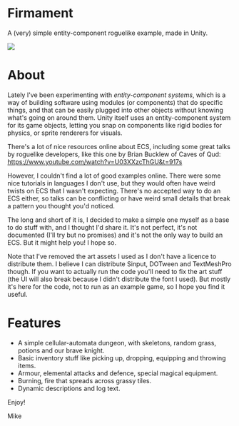 # Firmament

A (very) simple entity-component roguelike example, made in Unity.

![](https://imgur.com/fGMqrWh.png)

About
=====

Lately I've been experimenting with *entity-component systems*, which is a way of building software using modules (or components) that do specific things, and that can be easily plugged into other objects without knowing what's going on around them. Unity itself uses an entity-component system for its game objects, letting you snap on components like rigid bodies for physics, or sprite renderers for visuals.

There's a lot of nice resources online about ECS, including some great talks by roguelike developers, like this one by Brian Bucklew of Caves of Qud: https://www.youtube.com/watch?v=U03XXzcThGU&t=917s

However, I couldn't find a lot of good examples online. There were some nice tutorials in languages I don't use, but they would often have weird twists on ECS that I wasn't expecting. There's no accepted way to do an ECS either, so talks can be conflicting or have weird small details that break a pattern you thought you'd noticed. 

The long and short of it is, I decided to make a simple one myself as a base to do stuff with, and I thought I'd share it. It's not perfect, it's not documented (I'll try but no promises) and it's not the only way to build an ECS. But it might help you! I hope so. 

Note that I've removed the art assets I used as I don't have a licence to distribute them. I believe I can distribute Sinput, DOTween and TextMeshPro though. If you want to actually run the code you'll need to fix the art stuff (the UI will also break because I didn't distribute the font I used). But mostly it's here for the code, not to run as an example game, so I hope you find it useful.

Features
========

* A simple cellular-automata dungeon, with skeletons, random grass, potions and our brave knight.
* Basic inventory stuff like picking up, dropping, equipping and throwing items.
* Armour, elemental attacks and defence, special magical equipment.
* Burning, fire that spreads across grassy tiles.
* Dynamic descriptions and log text.

Enjoy!

Mike
